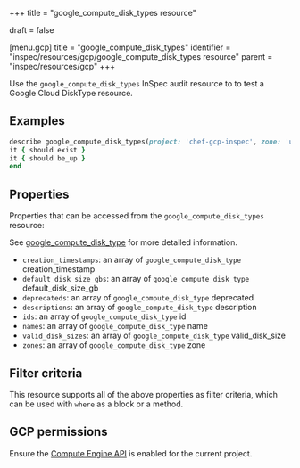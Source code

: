 +++
title = "google_compute_disk_types resource"

draft = false


[menu.gcp]
title = "google_compute_disk_types"
identifier = "inspec/resources/gcp/google_compute_disk_types resource"
parent = "inspec/resources/gcp"
+++

Use the `google_compute_disk_types` InSpec audit resource to to test a Google Cloud DiskType resource.

## Examples

```ruby
describe google_compute_disk_types(project: 'chef-gcp-inspec', zone: 'us-east1-b') do
it { should exist }
it { should be_up }
end
```

## Properties

Properties that can be accessed from the `google_compute_disk_types` resource:

See [google_compute_disk_type](google_compute_disk_type) for more detailed information.

  * `creation_timestamps`: an array of `google_compute_disk_type` creation_timestamp
  * `default_disk_size_gbs`: an array of `google_compute_disk_type` default_disk_size_gb
  * `deprecateds`: an array of `google_compute_disk_type` deprecated
  * `descriptions`: an array of `google_compute_disk_type` description
  * `ids`: an array of `google_compute_disk_type` id
  * `names`: an array of `google_compute_disk_type` name
  * `valid_disk_sizes`: an array of `google_compute_disk_type` valid_disk_size
  * `zones`: an array of `google_compute_disk_type` zone

## Filter criteria

This resource supports all of the above properties as filter criteria, which can be used
with `where` as a block or a method.

## GCP permissions

Ensure the [Compute Engine API](https://console.cloud.google.com/apis/library/compute.googleapis.com/) is enabled for the current project.
